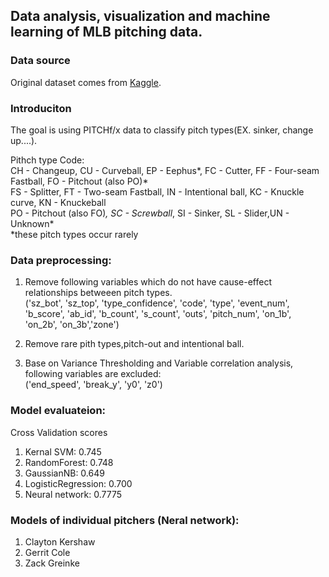 ## Data analysis, visualization and machine learning of MLB pitching data.

### Data source

 Original dataset comes from [Kaggle](https://www.kaggle.com/pschale/mlb-pitch-data-20152018).  
 

### Introduciton
The goal is using PITCHf/x data to classify pitch types(EX. sinker, change up....).  

Pithch type Code:  
CH - Changeup, CU - Curveball, EP - Eephus*, FC - Cutter, FF - Four-seam Fastball, FO - Pitchout (also PO)*  
FS - Splitter, FT - Two-seam Fastball, IN - Intentional ball, KC - Knuckle curve, KN - Knuckeball  
PO - Pitchout (also FO)*, SC - Screwball*, SI - Sinker, SL - Slider,UN - Unknown*  
*these pitch types occur rarely  

### Data preprocessing:  
1. Remove following variables which do not have cause-effect relationships betweeen pitch types.  
   ('sz_bot', 'sz_top', 'type_confidence', 'code', 'type', 'event_num', 'b_score', 'ab_id', 'b_count', 's_count',
 'outs', 'pitch_num', 'on_1b', 'on_2b', 'on_3b','zone')  

2. Remove rare pith types,pitch-out and intentional ball.

3. Base on Variance Thresholding and Variable correlation analysis, following variables are excluded:  
   ('end_speed', 'break_y', 'y0', 'z0')


### Model evaluateion:  
Cross Validation scores  
1. Kernal SVM: 0.745  
2. RandomForest: 0.748  
3. GaussianNB: 0.649  
4. LogisticRegression: 0.700  
5. Neural network: 0.7775

### Models of individual pitchers (Neral network):
1. Clayton Kershaw
2. Gerrit Cole
3. Zack Greinke

